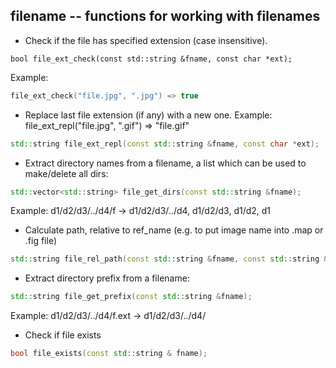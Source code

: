 ## filename -- functions for working with filenames

* Check if the file has specified extension (case insensitive).
```
bool file_ext_check(const std::string &fname, const char *ext);
```

Example:
``` c++
file_ext_check("file.jpg", ".jpg") => true
```

* Replace last file extension (if any) with a new one.
Example: file_ext_repl("file.jpg", ".gif") => "file.gif"
``` c++
std::string file_ext_repl(const std::string &fname, const char *ext);
```

* Extract directory names from a filename, a list which can be used to
 make/delete all dirs:
```c++
std::vector<std::string> file_get_dirs(const std::string &fname);
```
Example: d1/d2/d3/../d4/f -> d1/d2/d3/../d4, d1/d2/d3, d1/d2, d1

* Calculate path, relative to ref_name (e.g. to put image name into .map or .fig file)
```c++
std::string file_rel_path(const std::string &fname, const std::string &ref_name);
```

* Extract directory prefix from a filename:
```c++
std::string file_get_prefix(const std::string &fname);
```
Example: d1/d2/d3/../d4/f.ext -> d1/d2/d3/../d4/

* Check if file exists
```c++
bool file_exists(const std::string & fname);
```

